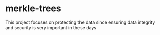# merkle-trees
This project focuses on protecting the data since ensuring data integrity and security is very important in these days
